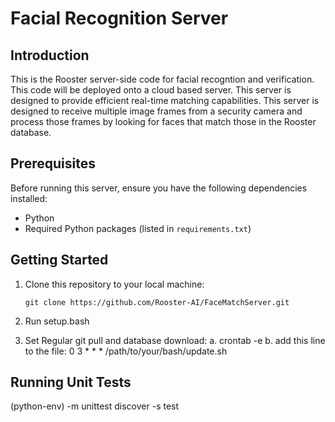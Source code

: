 # Facial Recognition Server

## Introduction

This is the Rooster server-side code for facial recogntion and verification. This code will be deployed onto a cloud based server. This server is designed to provide efficient real-time matching capabilities. This server is designed to receive multiple image frames from a security camera and process those frames by looking for faces that match those in the Rooster database.

## Prerequisites

Before running this server, ensure you have the following dependencies installed:

- Python
- Required Python packages (listed in `requirements.txt`)

## Getting Started

1. Clone this repository to your local machine:

   ```shell
   git clone https://github.com/Rooster-AI/FaceMatchServer.git

2. Run setup.bash
3. Set Regular git pull and database download:
   a. crontab -e
   b. add this line to the file: 0 3 * * * /path/to/your/bash/update.sh
## Running Unit Tests

(python-env) -m unittest discover -s test
